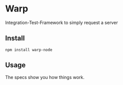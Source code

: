Warp
====

Integration-Test-Framework to simply request a server

## Install

    npm install warp-node

## Usage

The specs show you how things work.

